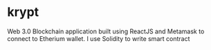 # krypt
Web 3.0 Blockchain application built using ReactJS and Metamask to connect to Etherium wallet. I use Solidity to write smart contract 
